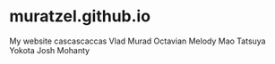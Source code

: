 # muratzel.github.io

My website
cascascaccas
Vlad Murad Octavian
Melody Mao
Tatsuya Yokota
Josh Mohanty
